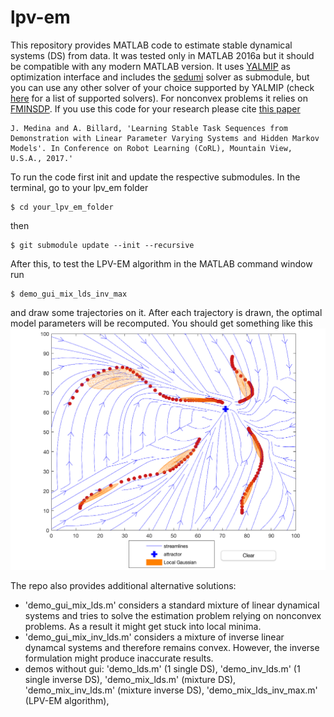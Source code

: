 # lpv-em
This repository provides MATLAB code to estimate stable dynamical systems (DS) from data. It was tested only in MATLAB 2016a but it should be compatible with any modern MATLAB version.
It uses <a href="https://yalmip.github.io/">YALMIP</a> as optimization interface and includes the <a href="https://github.com/sqlp/sedumi">sedumi</a> solver as submodule, but you can use any other solver of your choice supported by YALMIP (check <a href="https://yalmip.github.io/allsolvers/">here</a> for a list of supported solvers). 
For nonconvex problems it relies on <a href="https://de.mathworks.com/matlabcentral/fileexchange/43643-fminsdp">FMINSDP</a>.
If you use this code for your research please cite [this paper](https://infoscience.epfl.ch/record/231069/files/seq_learning.pdf)
```
J. Medina and A. Billard, 'Learning Stable Task Sequences from Demonstration with Linear Parameter Varying Systems and Hidden Markov Models'. In Conference on Robot Learning (CoRL), Mountain View, U.S.A., 2017.' 
```
To run the code first init and update the respective submodules. In the terminal, go to your lpv_em folder
```
$ cd your_lpv_em_folder
```
then
```
$ git submodule update --init --recursive
```
After this, to test the LPV-EM algorithm in the MATLAB command window run
```
$ demo_gui_mix_lds_inv_max
```
and draw some trajectories on it. After each trajectory is drawn, the optimal model parameters will be recomputed. You should get something like this
![Exemplary LPV-EM output](plot/lpv_em.png)

The repo also provides additional alternative solutions:
- 'demo_gui_mix_lds.m' considers a standard mixture of linear dynamical systems and tries to solve the estimation problem relying on nonconvex problems. As a result it might get stuck into local minima. 
- 'demo_gui_mix_inv_lds.m' considers a mixture of inverse linear dynamcal systems and therefore remains convex. However, the inverse formulation might produce inaccurate results. 
- demos without gui: 'demo_lds.m' (1 single DS), 'demo_inv_lds.m' (1 single inverse DS), 'demo_mix_lds.m' (mixture DS), 'demo_mix_inv_lds.m' (mixture inverse DS), 'demo_mix_lds_inv_max.m' (LPV-EM algorithm),
